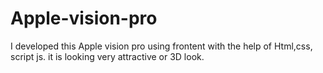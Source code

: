 # Apple-vision-pro
I developed this Apple vision pro using frontent  with the help of Html,css, script js.
it is looking very attractive or 3D look.
